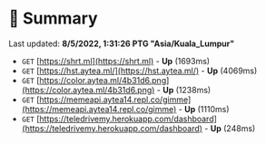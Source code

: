 # 📖 Summary
Last updated: **8/5/2022, 1:31:26 PTG "Asia/Kuala_Lumpur"**

- `GET` [https://shrt.ml](https://shrt.ml) - **Up** (1693ms)
- `GET` [https://hst.aytea.ml/](https://hst.aytea.ml/) - **Up** (4069ms)
- `GET` [https://color.aytea.ml/4b31d6.png](https://color.aytea.ml/4b31d6.png) - **Up** (1238ms)
- `GET` [https://memeapi.aytea14.repl.co/gimme](https://memeapi.aytea14.repl.co/gimme) - **Up** (1110ms)
- `GET` [https://teledrivemy.herokuapp.com/dashboard](https://teledrivemy.herokuapp.com/dashboard) - **Up** (248ms)
